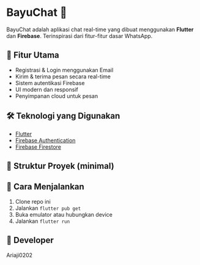 # BayuChat 📱

BayuChat adalah aplikasi chat real-time yang dibuat menggunakan **Flutter** dan **Firebase**. Terinspirasi dari fitur-fitur dasar WhatsApp.

## 🚀 Fitur Utama
- Registrasi & Login menggunakan Email
- Kirim & terima pesan secara real-time
- Sistem autentikasi Firebase
- UI modern dan responsif
- Penyimpanan cloud untuk pesan

## 🛠️ Teknologi yang Digunakan
- [Flutter](https://flutter.dev/)
- [Firebase Authentication](https://firebase.google.com/products/auth)
- [Firebase Firestore](https://firebase.google.com/products/firestore)

## 📂 Struktur Proyek (minimal)

## 🧪 Cara Menjalankan
1. Clone repo ini
2. Jalankan `flutter pub get`
3. Buka emulator atau hubungkan device
4. Jalankan `flutter run`

## 👤 Developer
Ariaji0202
